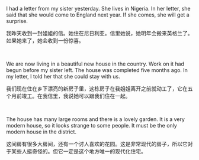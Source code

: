 I had a letter from my sister yesterday. She lives in Nigeria. In her letter, she said that she would come to England next year. If she comes, she will get a surprise.

我昨天收到一封姐姐的信。她住在尼日利亚。信里她说，她明年会搬来英格兰了。如果她来了，她会收到一份惊喜。

    



We are now living in a beautiful new house in the country. Work on it had begun before my sister left. The house was completed five months ago. In my letter, I told her that she could stay with us.

我们现在住在乡下漂亮的新房子里，这栋房子在我姐姐离开之前就动工了，它在五个月前竣工。在我信里，我说她可以跟我们住在一起。

    



The house has many large rooms and there is a lovely garden. It is a very modern house, so it looks strange to some people. It must be the only modern house in the district.

这间房有很多大房间，还有一个讨人喜欢的花园。这是非常现代的房子，所以它对于某些人挺奇怪的。但它一定是这个地方唯一的现代化住宅。

